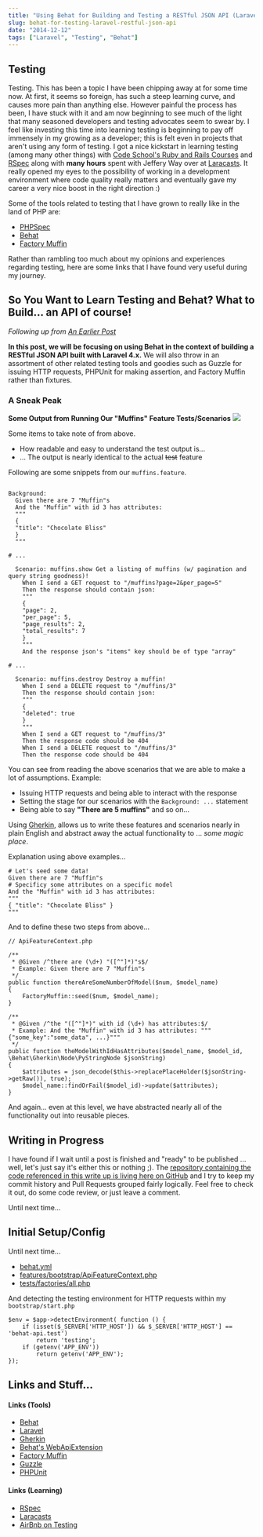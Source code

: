 ```yaml
---
title: "Using Behat for Building and Testing a RESTful JSON API (Laravel)"
slug: behat-for-testing-laravel-restful-json-api
date: "2014-12-12"
tags: ["Laravel", "Testing", "Behat"]
---
```


## Testing

Testing. This has been a topic I have been chipping away at for some time now. At first, it seems so foreign, has such a steep learning curve, and causes more pain than anything else. However painful the process has been, I have stuck with it and am now beginning to see much of the light that many seasoned developers and testing advocates seem to swear by. I feel like investing this time into learning testing is beginning to pay off immensely in my growing as a developer; this is felt even in projects that aren't using any form of testing. I got a nice kickstart in learning testing (among many other things) with [Code School's Ruby and Rails Courses](https://www.codeschool.com/paths/ruby) and [RSpec](https://www.codeschool.com/courses/testing-with-rspec) along with **many hours** spent with Jeffery Way over at [Laracasts](https://laracasts.com/collections/testing-in-php). It really opened my eyes to the possibility of working in a development environment where code quality really matters and eventually gave my career a very nice boost in the right direction :)

Some of the tools related to testing that I have grown to really like in the land of PHP are:

- [PHPSpec](http://phpspec.net/docs/introduction.html#matchers)
- [Behat](http://docs.behat.org/en/v3.0/)
- [Factory Muffin](https://factory-muffin.thephpleague.com/usage/examples/)

Rather than rambling too much about my opinions and experiences regarding testing, here are some links that I have found very useful during my journey.


## So You Want to Learn Testing and Behat? What to Build... an API of course!

*Following up from [An Earlier Post](http://erikaybar.name/building-and-testing-a-restful-api-using-behat-phpunit-and-laravel-part-1/)*

**In this post, we will be focusing on using Behat in the context of building a RESTful JSON API built with Laravel 4.x.** We will also throw in an assortment of other related testing tools and goodies such as Guzzle for issuing HTTP requests, PHPUnit for making assertion, and Factory Muffin rather than fixtures.

### A Sneak Peak

**Some Output from Running Our "Muffins" Feature Tests/Scenarios**
![](/content/images/2014/12/Fullscreen_12_12_14__7_00_AM.png)

Some items to take note of from above.

- How readable and easy to understand the test output is...
- ... The output is nearly identical to the actual ~~test~~ feature

Following are some snippets from our `muffins.feature`.

```language-gherkin

Background:
  Given there are 7 "Muffin"s
  And the "Muffin" with id 3 has attributes:
  """
  {
  "title": "Chocolate Bliss"
  }
  """
  
# ...

  Scenario: muffins.show Get a listing of muffins (w/ pagination and query string goodness)!
    When I send a GET request to "/muffins?page=2&per_page=5"
    Then the response should contain json:
    """
    {
    "page": 2,
    "per_page": 5,
    "page_results": 2,
    "total_results": 7
    }
    """
    And the response json's "items" key should be of type "array"
    
# ...

  Scenario: muffins.destroy Destroy a muffin!
    When I send a DELETE request to "/muffins/3"
    Then the response should contain json:
    """
    {
    "deleted": true
    }
    """
    When I send a GET request to "/muffins/3"
    Then the response code should be 404
    When I send a DELETE request to "/muffins/3"
    Then the response code should be 404

```

You can see from reading the above scenarios that we are able to make a lot of assumptions. Example:

- Issuing HTTP requests and being able to interact with the response
- Setting the stage for our scenarios with the `Background: ...` statement
- Being able to say **"There are 5 muffins"** and so on...

Using [Gherkin](http://docs.behat.org/en/latest/guides/1.gherkin.html), allows us to write these features and scenarios nearly in plain English and abstract away the actual functionality to ... *some magic place*.

Explanation using above examples...

```language-gherkin
# Let's seed some data!
Given there are 7 "Muffin"s
# Specificy some attributes on a specific model
And the "Muffin" with id 3 has attributes:
"""
{ "title": "Chocolate Bliss" }
"""
```

And to define these two steps from above...

```language-php
// ApiFeatureContext.php

/**
 * @Given /^there are (\d+) "([^"]*)"s$/
 * Example: Given there are 7 "Muffin"s
 */
public function thereAreSomeNumberOfModel($num, $model_name)
{
    FactoryMuffin::seed($num, $model_name);
}

/**
 * @Given /^the "([^"]*)" with id (\d+) has attributes:$/
 * Example: And the "Muffin" with id 3 has attributes: """{"some_key":"some_data", ...}"""
 */
public function theModelWithIdHasAttributes($model_name, $model_id, \Behat\Gherkin\Node\PyStringNode $jsonString)
{
    $attributes = json_decode($this->replacePlaceHolder($jsonString->getRaw()), true);
    $model_name::findOrFail($model_id)->update($attributes);
}
```

And again... even at this level, we have abstracted nearly all of the functionality out into reusable pieces. 

## **Writing in Progress**

I have found if I wait until a post is finished and "ready" to be published ... well, let's just say it's either this or nothing ;). The [repository containing the code referenced in this write up is living here on GitHub](https://github.com/erikthedeveloper/le-testing-api-with-behat-laravel) and I try to keep my commit history and Pull Requests grouped fairly logically. Feel free to check it out, do some code review, or just leave a comment.

Until next time...


## Initial Setup/Config

Until next time...

- [behat.yml](https://github.com/erikthedeveloper/le-testing-api-with-behat-laravel/blob/master/behat.yml)
- [features/bootstrap/ApiFeatureContext.php](https://github.com/erikthedeveloper/le-testing-api-with-behat-laravel/blob/master/features/bootstrap/ApiFeatureContext.php)
- [tests/factories/all.php](https://github.com/erikthedeveloper/le-testing-api-with-behat-laravel/blob/master/tests/factories/all.php)

And detecting the testing environment for HTTP requests within my `bootstrap/start.php`

```language-php
$env = $app->detectEnvironment( function () {
    if (isset($_SERVER['HTTP_HOST']) && $_SERVER['HTTP_HOST'] == 'behat-api.test')
        return 'testing';
    if (getenv('APP_ENV'))
        return getenv('APP_ENV');
});
```

## Links and Stuff...

#### Links (Tools)
- [Behat](http://docs.behat.org/en/v3.0/)
- [Laravel](http://laravel.com/docs/4.2)
- [Gherkin](http://docs.behat.org/en/latest/guides/1.gherkin.html)
- [Behat's WebApiExtension](https://github.com/Behat/WebApiExtension)
- [Factory Muffin](https://factory-muffin.thephpleague.com/usage/examples/)
- [Guzzle](http://guzzle.readthedocs.org/en/latest/quickstart.html)
- [PHPUnit](https://phpunit.de/manual/current/en/testing-practices.html)

#### Links (Learning)
- [RSpec](https://www.codeschool.com/courses/testing-with-rspec)
- [Laracasts](https://laracasts.com/collections/testing-in-php)
- [AirBnb on Testing](http://nerds.airbnb.com/testing-at-airbnb/)

